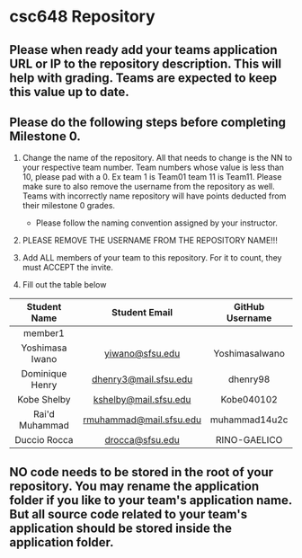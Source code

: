 # csc648 Repository

## Please when ready add your teams application URL or IP to the repository description. This will help with grading. Teams are expected to keep this value up to date.

## Please do the following steps before completing Milestone 0.
1. Change the name of the repository. All that needs to change is the NN to your respective team number. Team numbers whose value is less than 10, please pad with a 0. Ex team 1 is Team01 team 11 is Team11. Please make sure to also remove the username from the repository as well. Teams with incorrectly name repository will have points deducted from their milestone 0 grades.
      - Please follow the naming convention assigned by your instructor.

1. PLEASE REMOVE THE USERNAME FROM THE REPOSITORY NAME!!!

2. Add ALL members of your team to this repository. For it to count, they must ACCEPT the invite.

3. Fill out the table below


| Student Name    | Student Email               | GitHub Username |
|    :---:        |     :---:                   |     :---:       |
| member1         |                             |                 |
| Yoshimasa Iwano | yiwano@sfsu.edu             |  YoshimasaIwano |
| Dominique Henry | dhenry3@mail.sfsu.edu       | dhenry98        |
| Kobe Shelby     | kshelby@mail.sfsu.edu       |  Kobe040102     |
| Rai'd Muhammad  |  rmuhammad@mail.sfsu.edu    |  muhammad14u2c  |
| Duccio Rocca    |  drocca@sfsu.edu            |  RINO-GAELICO   |

## NO code needs to be stored in the root of your repository. You may rename the application folder if you like to your team's application name. But all source code related to your team's application should be stored inside the application folder.
